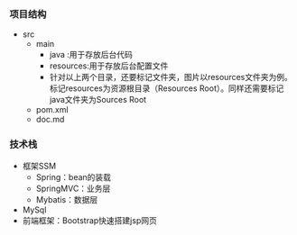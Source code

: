 ### 项目结构
 - src  
   - main
        - java :用于存放后台代码
        - resources:用于存放后台配置文件
        - 针对以上两个目录，还要标记文件夹，图片以resources文件夹为例。标记resources为资源根目录（Resources Root）。同样还需要标记java文件夹为Sources Root
   - pom.xml
   - doc.md 
   
### 技术栈
- 框架SSM
    - Spring：bean的装载
    - SpringMVC：业务层
    - Mybatis：数据层
- MySql
- 前端框架：Bootstrap快速搭建jsp网页
